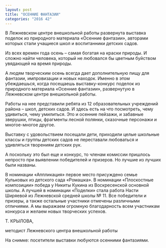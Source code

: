 ```yaml
---
layout: post
title: "ОСЕННИЕ ФАНТАЗИИ"
categories: "2016 42"
---
```


В Лежневском центре внешкольной работы развернута выставка поделок из природного материала «Осенние фантазии», авторами которых стали учащиеся школ и воспитанники детских садов.

Из всех времен года осень – самая богатая на краски природы. И сложно найти человека, который не любовался бы цветным буйством увядающей на время природы.

А людям творческим осень всегда дает дополнительную пищу для фантазии, импровизации и новых находок. Именно в этом убеждаешься, когда посещаешь выставку-конкурс поделок из природного материала «Осенние фантазии», развернутую в Лежневском центре внешкольной работы.

Работы на нее представили ребята из 12 образовательных учреждений района – школ, детских садов. И здесь есть на что посмотреть, чему удивиться, чему умилиться. Это и осенние пейзажи, и забавные зверушки, птицы, фрагменты лесной полянки, сказочные персонажи и многое-многое другое.

Выставку с удовольствием посещали дети, приходили целые школьные классы и группы детских садов не переставали любоваться и удивляться творениям детских рук.

А поскольку это был еще и конкурс, то членам комиссии пришлось непросто при выявлении победителей и призеров. Но лучшие из лучших были названы.

В номинации «Аппликация» первое место присуждено семье Кульковых из детского сада «Ромашка». В номинации «Плоскостные композиции» победа у Никиты Кукина из Воскресенской основной школы. А лучшей в номинации «Поделки» стала работа Насти Ширяевой из Лежневской средней школы № 11. Все победители и призеры, а также остальные участники отмечены различными отличиями. А мы выражаем огромную благодарность всем участникам конкурса и желаем новых творческих успехов.

Т. КРЫЛОВА,

методист Лежневского центра внешкольной работы

На снимке: посетители выставки любуются осенними фантазиями.


